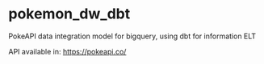# pokemon_dw_dbt
PokeAPI data integration model for bigquery, using dbt for information ELT

API available in:
https://pokeapi.co/


